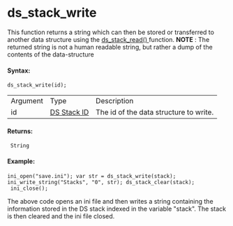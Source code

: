 # ds_stack_write

This function returns a string which can then be stored or transferred
to another data structure using the [ ds_stack_read()
](ds_stack_read) function. **NOTE** : The returned string is not a
human readable string, but rather a dump of the contents of the
data-structure

#### Syntax:

``` gml
ds_stack_write(id);
```

|          |                                                                                                                |                                        |
|----------|----------------------------------------------------------------------------------------------------------------|----------------------------------------|
| Argument | Type                                                                                                           | Description                            |
| id       |  [DS Stack ID](../../../../../GameMaker_Language/GML_Reference/Data_Structures/DS_Stacks/ds_stack_create)  | The id of the data structure to write. |

#### Returns:

``` gml
 String
```

#### Example:

``` gml
ini_open("save.ini"); var str = ds_stack_write(stack); ini_write_string("Stacks", "0", str); ds_stack_clear(stack);
 ini_close();
```

The above code opens an ini file and then writes a string containing the
information stored in the DS stack indexed in the variable "stack". The
stack is then cleared and the ini file closed.
